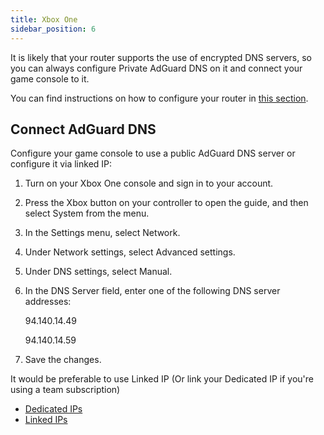 ```yaml
---
title: Xbox One
sidebar_position: 6
---
```


It is likely that your router supports the use of encrypted DNS servers, so you can always configure Private AdGuard DNS on it and connect your game console to it.

You can find instructions on how to configure your router in [this section](/connect-devices/routers/routers.md).

## Connect AdGuard DNS

Configure your game console to use a public AdGuard DNS server or configure it via linked IP:

1. Turn on your Xbox One console and sign in to your account.

1. Press the Xbox button on your controller to open the guide, and then select System from the menu.

1. In the Settings menu, select Network.

1. Under Network settings, select Advanced settings.

1. Under DNS settings, select Manual.

1. In the DNS Server field, enter one of the following DNS server addresses:

    94.140.14.49

    94.140.14.59

1. Save the changes.

It would be preferable to use Linked IP (Or link your Dedicated IP if you're using a team subscription)

- [Dedicated IPs](/connect-devices/other-options/dedicated-ip.md)
- [Linked IPs](/connect-devices/other-options/linked-ip.md)
